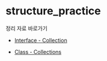 # structure_practice

 정리 자료 바로가기

- [Interface - Collection](collection/Interface%20-%20Collection.md)

- [Class - Collections](collection/Class%20-%20Collections.md)